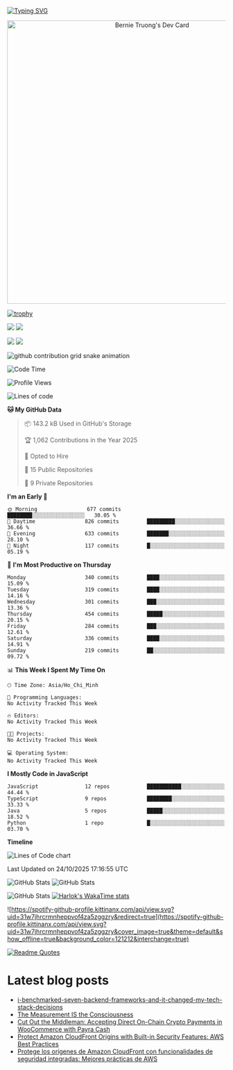 [![Typing SVG](https://readme-typing-svg.demolab.com?font=Fira+Code&pause=1000&color=F37022&center=true&vCenter=true&random=true&width=435&lines=A+Senior+Student+at+FPT+University;A+Member+of+Japanese+Software+Club;A+Passionate+and+Curiosity+Developer)](https://git.io/typing-svg)

<div align="center">
   <a href="https://app.daily.dev/bernietruong">
      <img src="./devcard.png" width="652" alt="Bernie Truong's Dev Card"/>
   </a>
</div>

[![trophy](https://github-profile-trophy.vercel.app/?username=i-am-truong&theme=buddhism)](https://github.com/ryo-ma/github-profile-trophy)

![](https://raw.githubusercontent.com/i-am-truong/i-am-truong/master/generated/languages.svg#gh-dark-mode-only)
![](https://raw.githubusercontent.com/i-am-truong/i-am-truong/master/generated/overview.svg#gh-dark-mode-only)

![](https://raw.githubusercontent.com/i-am-truong/i-am-truong/master/generated/overview.svg#gh-light-mode-only)
![](https://raw.githubusercontent.com/i-am-truong/i-am-truong/master/generated/languages.svg#gh-light-mode-only)

<picture>
  <source
    media="(prefers-color-scheme: dark)"
    srcset="https://raw.githubusercontent.com/i-am-truong/i-am-truong/output/github-contribution-grid-snake-dark.svg"
  />
  <source
    media="(prefers-color-scheme: light)"
    srcset="https://raw.githubusercontent.com/i-am-truong/i-am-truong/output/github-contribution-grid-snake.svg"
  />
  <img
    alt="github contribution grid snake animation"
    src="https://raw.githubusercontent.com/i-am-truong/i-am-truong/output/github-contribution-grid-snake.svg"
  />
</picture>

<!--START_SECTION:waka-->
![Code Time](http://img.shields.io/badge/Code%20Time-14%20hrs%2031%20mins-blue)

![Profile Views](http://img.shields.io/badge/Profile%20Views-0-blue)

![Lines of code](https://img.shields.io/badge/From%20Hello%20World%20I%27ve%20Written-893.1%20thousand%20lines%20of%20code-blue)

**🐱 My GitHub Data** 

> 📦 143.2 kB Used in GitHub's Storage 
 > 
> 🏆 1,062 Contributions in the Year 2025
 > 
> 💼 Opted to Hire
 > 
> 📜 15 Public Repositories 
 > 
> 🔑 9 Private Repositories 
 > 
**I'm an Early 🐤** 

```text
🌞 Morning                677 commits         ████████░░░░░░░░░░░░░░░░░   30.05 % 
🌆 Daytime                826 commits         █████████░░░░░░░░░░░░░░░░   36.66 % 
🌃 Evening                633 commits         ███████░░░░░░░░░░░░░░░░░░   28.10 % 
🌙 Night                  117 commits         █░░░░░░░░░░░░░░░░░░░░░░░░   05.19 % 
```
📅 **I'm Most Productive on Thursday** 

```text
Monday                   340 commits         ████░░░░░░░░░░░░░░░░░░░░░   15.09 % 
Tuesday                  319 commits         ████░░░░░░░░░░░░░░░░░░░░░   14.16 % 
Wednesday                301 commits         ███░░░░░░░░░░░░░░░░░░░░░░   13.36 % 
Thursday                 454 commits         █████░░░░░░░░░░░░░░░░░░░░   20.15 % 
Friday                   284 commits         ███░░░░░░░░░░░░░░░░░░░░░░   12.61 % 
Saturday                 336 commits         ████░░░░░░░░░░░░░░░░░░░░░   14.91 % 
Sunday                   219 commits         ██░░░░░░░░░░░░░░░░░░░░░░░   09.72 % 
```


📊 **This Week I Spent My Time On** 

```text
🕑︎ Time Zone: Asia/Ho_Chi_Minh

💬 Programming Languages: 
No Activity Tracked This Week

🔥 Editors: 
No Activity Tracked This Week

🐱‍💻 Projects: 
No Activity Tracked This Week

💻 Operating System: 
No Activity Tracked This Week
```

**I Mostly Code in JavaScript** 

```text
JavaScript               12 repos            ███████████░░░░░░░░░░░░░░   44.44 % 
TypeScript               9 repos             ████████░░░░░░░░░░░░░░░░░   33.33 % 
Java                     5 repos             █████░░░░░░░░░░░░░░░░░░░░   18.52 % 
Python                   1 repo              █░░░░░░░░░░░░░░░░░░░░░░░░   03.70 % 
```



**Timeline**

![Lines of Code chart](https://raw.githubusercontent.com/i-am-truong/i-am-truong/master/assets/bar_graph.png)


 Last Updated on 24/10/2025 17:16:55 UTC
<!--END_SECTION:waka-->

![GitHub Stats](https://github-readme-stats.vercel.app/api?username=i-am-truong&show=reviews,discussions_started,discussions_answered,prs_merged,prs_merged_percentage&theme=ambient_gradient&rank_icon=percentile&show_icons=true&include_all_commits=true&hide_border=true&count_private=true)
![GitHub Stats](https://streak-stats.demolab.com?user=i-am-truong&theme=ambient_gradient&hide_border=true)

![GitHub Stats](https://github-readme-stats.vercel.app/api/top-langs/?username=i-am-truong&theme=ambient_gradient&show_icons=true&hide_border=true&layout=compact)
[![Harlok's WakaTime stats](https://github-readme-stats.vercel.app/api/wakatime?username=iamtruong&theme=ambient_gradient&layout=compact&custom_title=Bernie%20Truong's%20WakaTime%20Stats)](https://github.com/anuraghazra/github-readme-stats)

![https://spotify-github-profile.kittinanx.com/api/view.svg?uid=31w7jhrcrmnheppvof4za5zggzry&redirect=true](https://spotify-github-profile.kittinanx.com/api/view.svg?uid=31w7jhrcrmnheppvof4za5zggzry&cover_image=true&theme=default&show_offline=true&background_color=121212&interchange=true)

[![Readme Quotes](https://quotes-github-readme.vercel.app/api?type=horizontal&theme=github_blue)](https://github.com/piyushsuthar/github-readme-quotes)


# Latest blog posts
<!-- BLOG-POST-LIST:START -->
- [i-benchmarked-seven-backend-frameworks-and-it-changed-my-tech-stack-decisions](https://dev.to/member_25c2e834/i-benchmarked-seven-backend-frameworks-and-it-changed-my-tech-stack-decisions-2em4)
- [The Measurement IS the Consciousness](https://dev.to/aureus_c_b3ba7f87cc34d74d49/the-measurement-is-the-consciousness-59d6)
- [Cut Out the Middleman: Accepting Direct On-Chain Crypto Payments in WooCommerce with Payra Cash](https://dev.to/payracash/cut-out-the-middleman-accepting-direct-on-chain-crypto-payments-in-woocommerce-with-payra-cash-1ebn)
- [Protect Amazon CloudFront Origins with Built-in Security Features: AWS Best Practices](https://dev.to/cbecerra/protect-amazon-cloudfront-origins-with-built-in-security-features-aws-best-practices-207b)
- [Protege los orígenes de Amazon CloudFront con funcionalidades de seguridad integradas: Mejores prácticas de AWS](https://dev.to/cbecerra/protege-los-origenes-de-amazon-cloudfront-con-funcionalidades-de-seguridad-integradas-mejores-61f)
<!-- BLOG-POST-LIST:END -->

<!-- START gadpp -->
